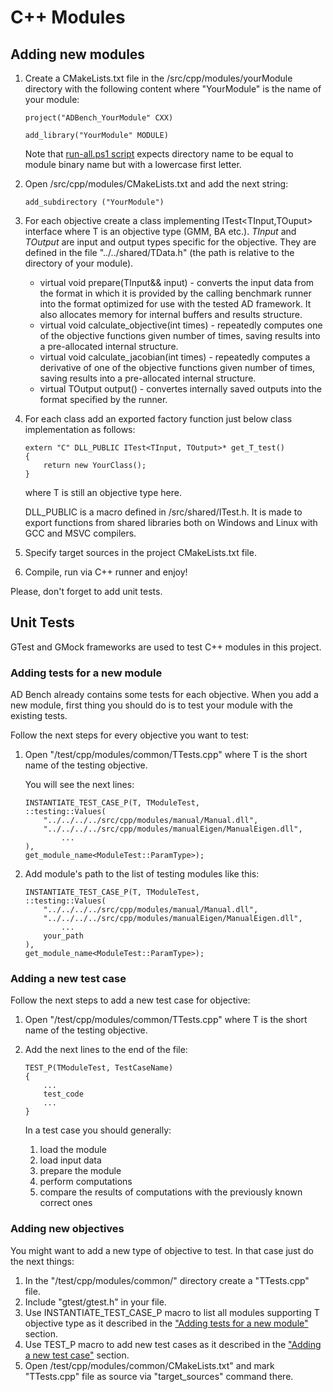 # C++ Modules

## Adding new modules
1. Create a CMakeLists.txt file in the /src/cpp/modules/yourModule directory with the following content where "YourModule" is the name of your module:
    ```
    project("ADBench_YourModule" CXX)

    add_library("YourModule" MODULE)
    ```
    
    Note that [run-all.ps1 script](../Architecture.md#global-runner) expects directory name to be equal to module binary name but with a lowercase first letter.
2. Open /src/cpp/modules/CMakeLists.txt and add the next string: 
    ```
    add_subdirectory ("YourModule")
    ```
3. <span id="itest-implementation"> For each objective create a class implementing ITest<TInput,TOuput> interface where T is an objective type (GMM, BA etc.). *TInput* and *TOutput* are input and output types specific for the objective. They are defined in the file "../../shared/TData.h" (the path is relative to the directory of your module).
    - virtual void prepare(TInput&& input) - converts the input data from the format in which it is provided by the calling benchmark runner into the format optimized for use with the tested AD framework. It also allocates memory for internal buffers and results structure.
    - virtual void calculate_objective(int times) - repeatedly computes one of the objective functions given number of times, saving results into a pre-allocated internal structure.
    - virtual void calculate_jacobian(int times) - repeatedly computes a derivative of one of the objective functions given number of times, saving results into a pre-allocated internal structure.
    - virtual TOutput output() - convertes internally saved outputs into the format specified by the runner.
    </span>

4. For each class add an exported factory function just below class implementation as follows:
    ```
    extern "C" DLL_PUBLIC ITest<TInput, TOutput>* get_T_test()
    {
        return new YourClass();
    }
    ```
    where T is still an objective type here.

    DLL_PUBLIC is a macro defined in /src/shared/ITest.h. It is made to export functions from shared libraries both on Windows and Linux with GCC and MSVC compilers.
5. Specify target sources in the project CMakeLists.txt file.
6. Compile, run via C++ runner and enjoy!

Please, don't forget to add unit tests.

## Unit Tests

GTest and GMock frameworks are used to test C++ modules in this project.

### Adding tests for a new module

AD Bench already contains some tests for each objective.
When you add a new module, first thing you should do is to test your module with the existing tests.

Follow the next steps for every objective you want to test:

1. Open "/test/cpp/modules/common/TTests.cpp" where T is the short name of the testing objective.
    
   You will see the next lines:
    ```
    INSTANTIATE_TEST_CASE_P(T, TModuleTest,
    ::testing::Values(
        "../../../../src/cpp/modules/manual/Manual.dll",
        "../../../../src/cpp/modules/manualEigen/ManualEigen.dll",
            ...
    ),
    get_module_name<ModuleTest::ParamType>);
    ```
2. Add module's path to the list of testing modules like this:
    ```
    INSTANTIATE_TEST_CASE_P(T, TModuleTest,
    ::testing::Values(
        "../../../../src/cpp/modules/manual/Manual.dll",
        "../../../../src/cpp/modules/manualEigen/ManualEigen.dll",
            ...
        your_path
    ),
    get_module_name<ModuleTest::ParamType>);
    ```

### Adding a new test case

Follow the next steps to add a new test case for objective:

1. Open "/test/cpp/modules/common/TTests.cpp" where T is the short name of the testing objective.
2. Add the next lines to the end of the file:
    ```
    TEST_P(TModuleTest, TestCaseName)
    {
        ...
        test_code
        ...
    }
    ```

    In a test case you should generally:
    1. load the module
    2. load input data
    3. prepare the module
    4. perform computations
    5. compare the results of computations with the previously known correct ones

### Adding new objectives

You might want to add a new type of objective to test. In that case just do the next things:

1. In the "/test/cpp/modules/common/" directory create a "TTests.cpp" file.
2. Include "gtest/gtest.h" in your file.
3. Use INSTANTIATE_TEST_CASE_P macro to list all modules supporting T objective type as it described in the ["Adding tests for a new module"](#adding-tests-for-a-new-module) section.
4. Use TEST_P macro to add new test cases as it described in the ["Adding a new test case"](#adding-a-new-test-case) section.
5. Open /test/cpp/modules/common/CMakeLists.txt" and mark "TTests.cpp" file as source via "target_sources" command there.


